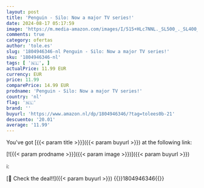 ```yaml
---
layout: post
title: 'Penguin - Silo: Now a major TV series!'
date: 2024-08-17 05:17:59
image: 'https://m.media-amazon.com/images/I/515+HLc7NNL._SL500_._SL400_.jpg'
comments: true
category: ofertas
author: 'tole.es'
slug: '1804946346-nl Penguin - Silo: Now a major TV series!'
sku: '1804946346-nl'
tags: [ '🇳🇱', ]
actualPrice: 11.99 EUR
currency: EUR
price: 11.99
comparePrice: 14.99 EUR
prodname: 'Penguin - Silo: Now a major TV series!'
country: 'nl'
flag: '🇳🇱'
brand: ''
buyurl: 'https://www.amazon.nl/dp/1804946346/?tag=tolees0b-21'
descuento: '20.01'
average: '11.99'
---
```


You've got [{{< param title >}}]({{< param buyurl >}}) at the following link:

[![{{< param prodname >}}]({{< param image >}})]({{< param buyurl >}})

ℹ️:


[🛒 Check the deal!!]({{< param buyurl >}})
{{<world>}}1804946346{{</world>}}
